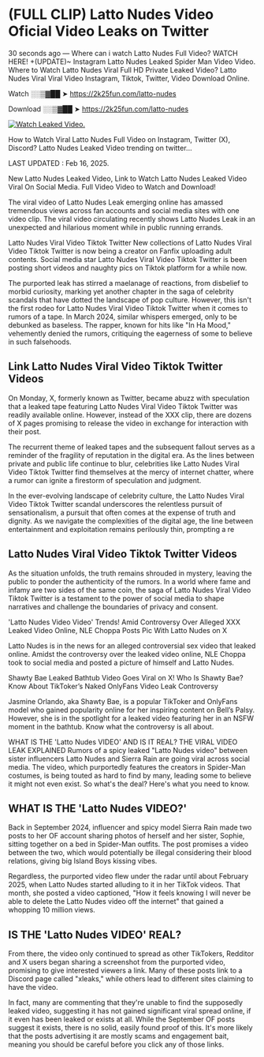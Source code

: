 # (FULL CLIP) Latto Nudes Video Oficial Video Leaks on Twitter

30 seconds ago — Where can i watch Latto Nudes Full Video? WATCH HERE! +(UPDATE)~ Instagram Latto Nudes Leaked Spider Man Video Video. Where to Watch Latto Nudes Viral Full HD Private Leaked Video? Latto Nudes Viral Viral Video Instagram, Tiktok, Twitter, Video Download Online.

Watch ░░▒▓██ ➤ https://2k25fun.com/latto-nudes

Download ░░▒▓██ ➤ https://2k25fun.com/latto-nudes

[![Watch Leaked Video.](https://miro.medium.com/v2/resize:fit:828/format:webp/1*cilzJN44JGOrTw9NJCrNHA.gif "Watch Leaked Video")](https://2k25fun.com/latto-nudes)

How to Watch Viral Latto Nudes Full Video on Instagram, Twitter (X), Discord? Latto Nudes Leaked Video trending on twitter...

LAST UPDATED : Feb 16, 2025.

New Latto Nudes Leaked Video, Link to Watch Latto Nudes Leaked Video Viral On Social Media. Full Video Video to Watch and Download!

The viral video of Latto Nudes Leak emerging online has amassed tremendous views across fan accounts and social media sites with one video clip. The viral video circulating recently shows Latto Nudes Leak in an unexpected and hilarious moment while in public running errands.

Latto Nudes Viral Video Tiktok Twitter New collections of Latto Nudes Viral Video Tiktok Twitter is now being a creator on Fanfix uploading adult contents. Social media star Latto Nudes Viral Video Tiktok Twitter is been posting short videos and naughty pics on Tiktok platform for a while now.

The purported leak has stirred a maelanage of reactions, from disbelief to morbid curiosity, marking yet another chapter in the saga of celebrity scandals that have dotted the landscape of pop culture. However, this isn't the first rodeo for Latto Nudes Viral Video Tiktok Twitter when it comes to rumors of a tape. In March 2024, similar whispers emerged, only to be debunked as baseless. The rapper, known for hits like "In Ha Mood," vehemently denied the rumors, critiquing the eagerness of some to believe in such falsehoods.

## Link Latto Nudes Viral Video Tiktok Twitter Videos

On Monday, X, formerly known as Twitter, became abuzz with speculation that a leaked tape featuring Latto Nudes Viral Video Tiktok Twitter was readily available online. However, instead of the XXX clip, there are dozens of X pages promising to release the video in exchange for interaction with their post.

The recurrent theme of leaked tapes and the subsequent fallout serves as a reminder of the fragility of reputation in the digital era. As the lines between private and public life continue to blur, celebrities like Latto Nudes Viral Video Tiktok Twitter find themselves at the mercy of internet chatter, where a rumor can ignite a firestorm of speculation and judgment.

In the ever-evolving landscape of celebrity culture, the Latto Nudes Viral Video Tiktok Twitter scandal underscores the relentless pursuit of sensationalism, a pursuit that often comes at the expense of truth and dignity. As we navigate the complexities of the digital age, the line between entertainment and exploitation remains perilously thin, prompting a re

##  Latto Nudes Viral Video Tiktok Twitter Videos

As the situation unfolds, the truth remains shrouded in mystery, leaving the public to ponder the authenticity of the rumors. In a world where fame and infamy are two sides of the same coin, the saga of Latto Nudes Viral Video Tiktok Twitter is a testament to the power of social media to shape narratives and challenge the boundaries of privacy and consent.

'Latto Nudes Video Video' Trends! Amid Controversy Over Alleged XXX Leaked Video Online, NLE Choppa Posts Pic With Latto Nudes on X

Latto Nudes is in the news for an alleged controversial sex video that leaked online. Amidst the controversy over the leaked video online, NLE Choppa took to social media and posted a picture of himself and Latto Nudes.

Shawty Bae Leaked Bathtub Video Goes Viral on X! Who Is Shawty Bae? Know About TikToker’s Naked OnlyFans Video Leak Controversy

Jasmine Orlando, aka Shawty Bae, is a popular TikToker and OnlyFans model who gained popularity online for her inspiring content on Bell’s Palsy. However, she is in the spotlight for a leaked video featuring her in an NSFW moment in the bathtub. Know what the controversy is all about.

WHAT IS THE 'Latto Nudes VIDEO' AND IS IT REAL? THE VIRAL VIDEO LEAK EXPLAINED Rumors of a spicy leaked "Latto Nudes video" between sister influencers Latto Nudes and Sierra Rain are going viral across social media. The video, which purportedly features the creators in Spider-Man costumes, is being touted as hard to find by many, leading some to believe it might not even exist. So what's the deal? Here's what you need to know.

## WHAT IS THE 'Latto Nudes VIDEO?'

Back in September 2024, influencer and spicy model Sierra Rain made two posts to her OF account sharing photos of herself and her sister, Sophie, sitting together on a bed in Spider-Man outfits. The post promises a video between the two, which would potentially be illegal considering their blood relations, giving big Island Boys kissing vibes.

Regardless, the purported video flew under the radar until about February 2025, when Latto Nudes started alluding to it in her TikTok videos. That month, she posted a video captioned, "How it feels knowing I will never be able to delete the Latto Nudes video off the internet" that gained a whopping 10 million views.

## IS THE 'Latto Nudes VIDEO' REAL?

From there, the video only continued to spread as other TikTokers, Redditor and X users began sharing a screenshot from the purported video, promising to give interested viewers a link. Many of these posts link to a Discord page called "xleaks," while others lead to different sites claiming to have the video.

In fact, many are commenting that they're unable to find the supposedly leaked video, suggesting it has not gained significant viral spread online, if it even has been leaked or exists at all. While the September OF posts suggest it exists, there is no solid, easily found proof of this. It's more likely that the posts advertising it are mostly scams and engagement bait, meaning you should be careful before you click any of those links.